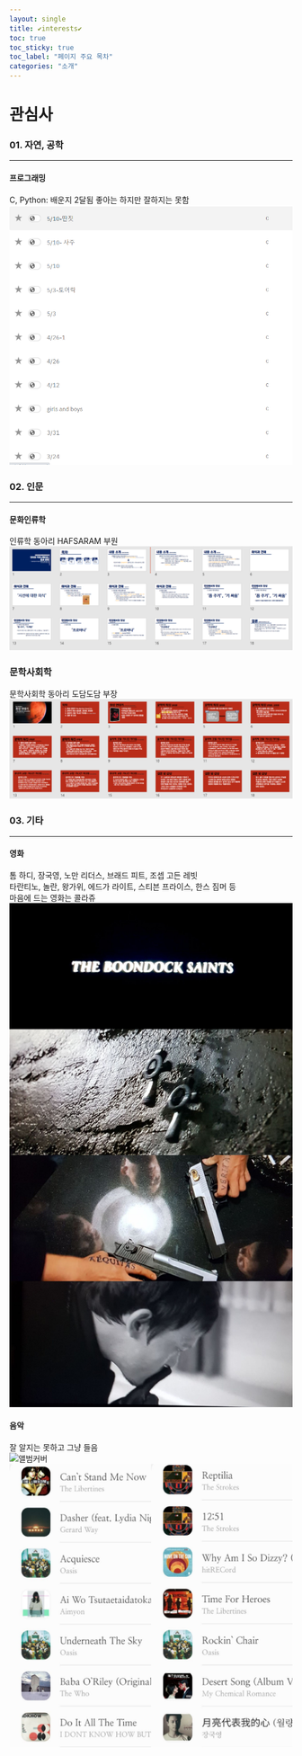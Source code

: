```yaml
---
layout: single
title: ✔interests✔
toc: true
toc_sticky: true
toc_label: "페이지 주요 목차"
categories: "소개"
---
```

# 관심사
### 01. 자연, 공학
---
#### 프로그래밍
C, Python: 배운지 2달됨 좋아는 하지만 잘하지는 못함  
![replit](/assets/images/replit.PNG)  
### 02. 인문
---
#### 문화인류학
인류학 동아리 HAFSARAM 부원
![인류학](/assets/images/합사람.PNG)   
### 문학사회학
문학사회학 동아리 도담도담 부장
![문학사회핫](/assets/images/도담도담.PNG)

### 03. 기타
---
#### 영화
톰 하디, 장국영, 노만 리더스, 브래드 피트, 조셉 고든 레빗  
타란티노, 놀란, 왕가위, 에드가 라이트, 스티븐 프라이스, 한스 짐머 등  
마음에 드는 영화는 콜라쥬  
![분닥세인트](/assets/images/20210211_223702.jpg)  
#### 음악
잘 알지는 못하고 그냥 들음  
![앨범커버](/assets/images/20210513_105210.jpg)  
![자주듣는곡](/assets/images/20210513_104123.jpg)
